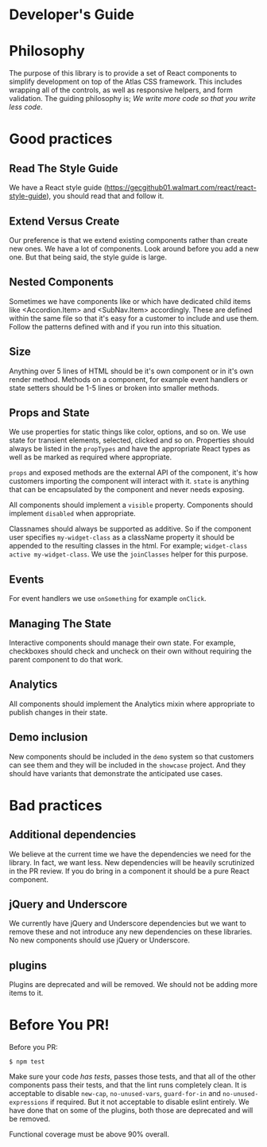 Developer's Guide
=================

# Philosophy

The purpose of this library is to provide a set of React components to simplify development on top of the Atlas CSS framework. This includes wrapping all of the controls, as well as responsive helpers, and form validation. The guiding philosophy is; *We write more code so that you write less code*.

# Good practices

## Read The Style Guide

We have a React style guide (https://gecgithub01.walmart.com/react/react-style-guide), you should read that and follow it.

## Extend Versus Create

Our preference is that we extend existing components rather than create new ones. We have a lot of components. Look around before you add a new one. But that being said, the style guide is large.

## Nested Components

Sometimes we have components like <Accordion> or <SubNav> which have dedicated child items like <Accordion.Item> and <SubNav.Item> accordingly. These are defined within the same file so that it's easy for a customer to include and use them. Follow the patterns defined with <Accordion> and <SubNav> if you run into this situation.

## Size

Anything over 5 lines of HTML should be it's own component or in it's own render method. Methods on a component, for example event handlers or state setters should be 1-5 lines or broken into smaller methods.

## Props and State

We use properties for static things like color, options, and so on. We use state for transient elements, selected, clicked and so on. Properties should always be listed in the `propTypes` and have the appropriate React types as well as be marked as required where appropriate.

`props` and exposed methods are the external API of the component, it's how customers importing the component will interact with it. `state` is anything that can be encapsulated by the component and never needs exposing.

All components should implement a `visible` property. Components should implement `disabled` when appropriate.

Classnames should always be supported as additive. So if the component user specifies `my-widget-class` as a className property it should be appended to the resulting classes in the html. For example; `widget-class active my-widget-class`. We use the `joinClasses` helper for this purpose.

## Events

For event handlers we use `onSomething` for example `onClick`.

## Managing The State

Interactive components should manage their own state. For example, checkboxes should check and uncheck on their own without requiring the parent component to do that work.

## Analytics

All components should implement the Analytics mixin where appropriate to publish changes in their state.

## Demo inclusion

New components should be included in the `demo` system so that customers can see them and they will be included in the `showcase` project. And they should have variants that demonstrate the anticipated use cases.

# Bad practices

## Additional dependencies

We believe at the current time we have the dependencies we need for the library. In fact, we want less. New dependencies will be heavily scrutinized in the PR review. If you do bring in a component it should be a pure React component.

## jQuery and Underscore

We currently have jQuery and Underscore dependencies but we want to remove these and not introduce any new dependencies on these libraries. No new components should use jQuery or Underscore.

## plugins

Plugins are deprecated and will be removed. We should not be adding more items to it.

# Before You PR!

Before you PR:

```
$ npm test
```

Make sure your code *has tests*, passes those tests, and that all of the other components pass their tests, and that the lint runs completely clean. It is acceptable to disable `new-cap`, `no-unused-vars`, `guard-for-in` and `no-unused-expressions` if required. But it not acceptable to disable eslint entirely. We have done that on some of the plugins, both those are deprecated and will be removed.

Functional coverage must be above 90% overall.
